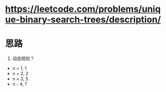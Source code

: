 # https://leetcode.com/problems/unique-binary-search-trees/description/

# 思路
1. 动态规划？

- n = 1, 1
- n = 2, 2
- n = 3, 5
- n - 4, ?
